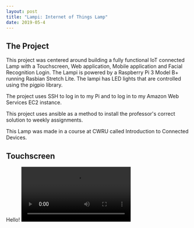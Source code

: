 ```yaml
---
layout: post
title: "Lampi: Internet of Things Lamp"
date: 2019-05-4
---
```


The Project
-----------
This project was centered around building a fully functional IoT connected Lamp with a Touchscreen, Web application, Mobile application and Facial Recognition Login. The Lampi is powered by a Raspberry Pi 3 Model B+ running Rasbian Stretch Lite. The lampi has LED lights that are controlled using the pigpio library.

The project uses SSH to log in to my Pi and to log in to my Amazon Web Services EC2 instance.

This project uses ansible as a method to install the professor's correct solution to weekly assignments.

This Lamp was made in a course at CWRU called Introduction to Connected Devices.

Touchscreen
-----------
Hello!
<video class="tab" controls>Your browser does not support the &lt;video&gt; tag.
  <source src="/../TouchscreenDemo.mp4"/>
</video>

